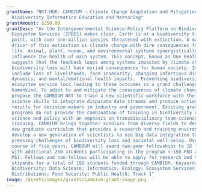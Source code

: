 ```yaml
---
grantName: "NRT-HDR: CAMBIUM - Climate Change Adaptation and Mitigation through
  Biodiversity Informatics Education and Mentoring"
grantAmount: $250.00
grantDesc: "As the Intergovernmental Science-Policy Platform on Biodiversity and
  Ecosystem Services (IPBES) makes clear, Earth is at a biodiversity tipping
  point, with over one-million species threatened with extinction. A major
  driver of this extinction is climate change with dire consequences for all
  life. Animal, plant, human, and environmental systems synergistically
  influence the health of each system. This concept, known as One Health,
  suggests that the feedback loops among systems impacted by climate change and
  biodiversity loss will have myriad consequences for human society. Impacts
  include loss of livelihoods, food insecurity, changing infectious disease
  dynamics, and mental/emotional health impacts.  Preventing biodiversity and
  ecosystem service loss leading to these outcomes is a grand challenge facing
  humankind. To adapt to and mitigate the consequences of climate change, we
  propose the CAMBIUM NRT to train a new scientific workforce with the data
  science skills to integrate disparate data streams and produce actionable
  results for decision-makers in industry and government. Existing graduate
  programs do not provide the combination of training in biodiversity data
  science and policy with an emphasis on transdisciplinary team-science
  training. CAMBIUM brings together scholars from diverse fields to develop a
  new graduate curriculum that provides a research and training environment to
  develop a new generation of scientists to use big data integration to address
  pressing challenges of biodiversity loss and societal well-being. Over the
  course of five years, CAMBIUM will award two-year fellowships to 18 fellows
  with additional 250 students participating in the program (~150 PhD and 100
  MS). Fellows and non-fellows will be able to apply for research and travel
  stipends for a total of 192 students funded through CAMBIUM. Keywords:
  Biodiversity; Data Science; Informatics; Ecology; Ecosystem Services; Species
  Distributions; Food Security; Public Health; Track 1"
image: /assets/images/grants/cambium-grant-image.png
---
```

